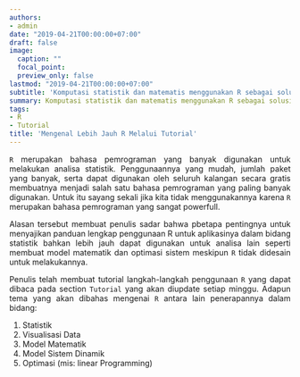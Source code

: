 ```yaml
---
authors:
- admin
date: "2019-04-21T00:00:00+07:00"
draft: false
image:
  caption: ""
  focal_point: 
  preview_only: false
lastmod: "2019-04-21T00:00:00+07:00"
subtitle: 'Komputasi statistik dan matematis menggunakan R sebagai solusi bahasa pemrograman sumber terbuka. :rocket:'
summary: Komputasi statistik dan matematis menggunakan R sebagai solusi bahasa pemrograman sumber terbuka.
tags:
- R
- Tutorial
title: 'Mengenal Lebih Jauh R Melalui Tutorial'
---
```


<style>
body{
text-align: justify}
</style>

`R` merupakan bahasa pemrograman yang banyak digunakan untuk melakukan analisa statistik. Penggunaannya yang mudah, jumlah paket yang banyak, serta dapat digunakan oleh seluruh kalangan secara gratis membuatnya menjadi salah satu bahasa pemrograman yang paling banyak digunakan. Untuk itu sayang sekali jika kita tidak menggunakannya karena `R` merupakan bahasa pemrograman yang sangat powerfull.

Alasan tersebut membuat penulis sadar bahwa pbetapa pentingnya untuk menyajikan panduan lengkap penggunaan R untuk aplikasinya dalam bidang statistik bahkan lebih jauh dapat digunakan untuk analisa lain seperti membuat model matematik dan optimasi sistem meskipun `R` tidak didesain untuk melakukannya.

Penulis telah membuat tutorial langkah-langkah penggunaan `R` yang dapat dibaca pada section `Tutorial` yang akan diupdate setiap minggu. Adapun tema yang akan dibahas mengenai `R` antara lain penerapannya dalam bidang:

1. Statistik
2. Visualisasi Data
3. Model Matematik
4. Model Sistem Dinamik
5. Optimasi (mis: linear Programming)

